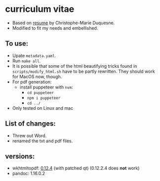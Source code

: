 # curriculum vitae

* Based on [resume](https://github.com/chmduquesne/resume) by Christophe-Marie Duquesne.
* Modified to fit my needs and embellished.

## To use:

* Upate `metadata.yaml`.
* Run `make all`.
* It is possible that some of the html beautifying tricks found in `scripts/modify_html.sh` have to be partly rewritten. They should work for MacOS now, though.
* For pdf generation:
    - install puppeteer with `nvm`:
        - `cd puppeteer`
        - `npm i puppeteer`
        - `cd ../`
* Only tested on Linux and mac

## List of changes:
* Threw out Word.
* renamed the txt and pdf files.

## versions:
* wkhtmltopdf: [0.12.4](https://github.com/wkhtmltopdf/wkhtmltopdf/releases/download/0.12.4/wkhtmltox-0.12.4_linux-generic-amd64.tar.xz) (with patched qt) (0.12.2.4 does **not** work)
* pandoc: 1.16.0.2

